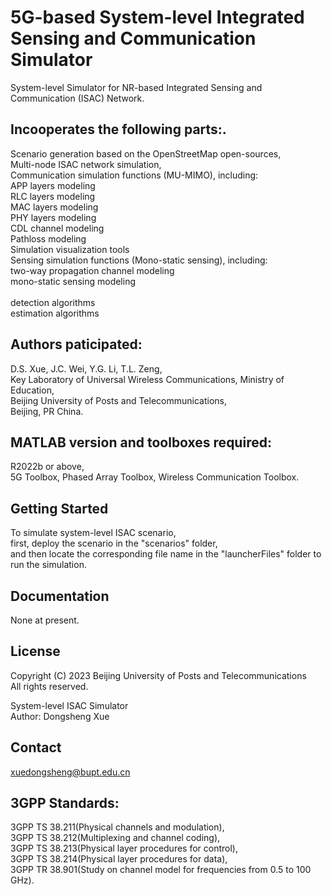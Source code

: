# 5G-based System-level Integrated Sensing and Communication Simulator
System-level Simulator for NR-based Integrated Sensing and Communication (ISAC) Network.

## Incooperates the following parts:.
  Scenario generation based on the OpenStreetMap open-sources,<br>
  Multi-node ISAC network simulation,<br>
  Communication simulation functions (MU-MIMO), including:<br>
       APP layers modeling<br>
       RLC layers modeling<br>
       MAC layers modeling<br>
       PHY layers modeling<br>
       CDL channel modeling<br>
       Pathloss modeling<br>
       Simulation visualization tools<br>
  Sensing simulation functions (Mono-static sensing), including:<br>
       two-way propagation channel modeling<br>
       mono-static sensing modeling<br><br>
       detection algorithms<br>
       estimation algorithms<br>

## Authors paticipated:
D.S. Xue, J.C. Wei, Y.G. Li, T.L. Zeng, <br>
Key Laboratory of Universal Wireless Communications, Ministry of Education, <br>
Beijing University of Posts and Telecommunications, <br>
Beijing, PR China.


## MATLAB version and toolboxes required: 
R2022b or above,<br>
5G Toolbox, Phased Array Toolbox, Wireless Communication Toolbox.


## Getting Started
To simulate system-level ISAC scenario, <br>
first, deploy the scenario in the "scenarios" folder, <br>
and then locate the corresponding file name in the "launcherFiles" folder to run the simulation.


## Documentation
None at present.


## License
Copyright (C) 2023 Beijing University of Posts and Telecommunications<br>
All rights reserved.<br>

System-level ISAC Simulator<br>
Author: Dongsheng Xue


## Contact
xuedongsheng@bupt.edu.cn


## 3GPP Standards:
3GPP TS 38.211(Physical channels and modulation), <br>
3GPP TS 38.212(Multiplexing and channel coding), <br>
3GPP TS 38.213(Physical layer procedures for control), <br>
3GPP TS 38.214(Physical layer procedures for data), <br>
3GPP TR 38.901(Study on channel model for frequencies from 0.5 to 100 GHz). 

